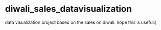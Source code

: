 # diwali_sales_datavisualization
data visualization project based on the sales on diwali.
hope this is useful:)
